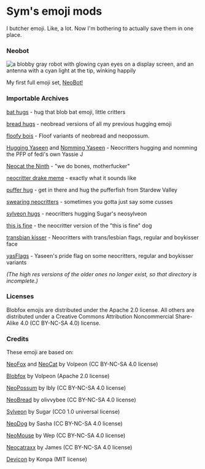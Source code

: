 # Sym's emoji mods

I butcher emoji. Like, a lot. Now I'm bothering to actually save them in one place.

### Neobot

![a blobby gray robot with glowing cyan eyes on a display screen, and an antenna with a cyan light at the tip, winking happily](neobot.png)

My first full emoji set, [NeoBot!](https://github.com/SymTrkl/emoji/releases/tag/neobot)

### Importable Archives

[bat hugs](https://github.com/SymTrkl/emoji/releases/tag/hug_bat) - hug that blob bat emoji, little critters

[bread hugs](https://github.com/SymTrkl/emoji/releases/tag/bread_hugs) - neobread versions of all my previous hugging emoji

[floofy bois](https://github.com/SymTrkl/emoji/releases/tag/floofy_bois) - Floof variants of neobread and neopossum.

[Hugging Yaseen](https://github.com/SymTrkl/emoji/releases/tag/yashug1.0) and [Nomming Yaseen](https://github.com/SymTrkl/emoji/releases/tag/nom_yas) - Neocritters hugging and nomming the PFP of fedi's own Yassie J

[Neocat the Ninth](https://github.com/SymTrkl/emoji/releases/tag/neogriddle) - "we do bones, motherfucker"

[neocritter drake meme](https://github.com/SymTrkl/emoji/releases/tag/neocritter_drake) - exactly what it sounds like

[puffer hug](https://github.com/SymTrkl/emoji/releases/tag/puffer_hug) - get in there and hug the pufferfish from Stardew Valley

[swearing neocritters](https://github.com/SymTrkl/emoji/releases/tag/swearing_critters) - sometimes you gotta just say some cusses

[sylveon hugs](https://github.com/SymTrkl/emoji/releases/tag/sylveon_hugs) - neocritters hugging Sugar's neosylveon

[this is fine](https://github.com/SymTrkl/emoji/releases/tag/this_is_fine) - the neocritter version of the "this is fine" dog

[transbian kisser](https://github.com/SymTrkl/emoji/releases/tag/transbian_kisser) - Neocritters with trans/lesbian flags, regular and boykisser face

[yasFlags](https://github.com/SymTrkl/emoji/releases/tag/yasFlags) - Yaseen's pride flag on some neocritters, regular and boykisser variants

*(The high res versions of the older ones no longer exist, so that directory is incomplete.)*

### Licenses

Blobfox emojis are distributed under the Apache 2.0 license. All others are distributed under a Creative Commons Attribution Noncommercial Share-Alike 4.0 (CC BY-NC-SA 4.0) license.

### Credits

These emoji are based on:

[NeoFox](https://volpeon.ink/emojis/neofox) and [NeoCat](https://volpeon.ink/emojis/neocat) by Volpeon (CC BY-NC-SA 4.0 license)

[Blobfox](https://volpeon.ink/emojis/blobfox) by Volpeon (Apache 2.0 license)

[NeoPossum](https://skunks.gay/downloads) by Ibly (CC BY-NC-SA 4.0 license)

[NeoBread](https://github.com/olivvybee/emojis/) by olivvybee (CC BY-NC-SA 4.0 license)

[Sylveon](https://git.gay/sugar/sylveon-emotes) by Sugar (CC0 1.0 universal license)

[NeoDog](https://git.gay/moonrabbits/neodog) by Sasha (CC BY-NC-SA 4.0 license)

[NeoMouse](https://git.gay/av70/neomouse/) by Wep (CC BY-NC-SA 4.0 license)

[Neocatraxx](https://codeberg.org/o76923/neomoji) by James (CC BY-NC-SA 4.0 license)

[Devicon](https://devicon.dev/) by Konpa (MIT license)
